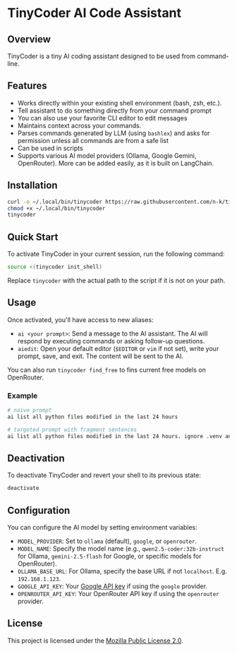 # TinyCoder AI Code Assistant

## Overview

TinyCoder is a tiny AI coding assistant designed to be used from command-line.

## Features

* Works directly within your existing shell environment (bash, zsh, etc.).
* Tell assistant to do something directly from your command prompt
* You can also use your favorite CLI editor to edit messages
* Maintains context across your commands.
* Parses commands generated by LLM (using `bashlex`) and asks for permission unless all commands are from a safe list
* Can be used in scripts
* Supports various AI model providers (Ollama, Google Gemini, OpenRouter). More can be added easily, as it is built on LangChain.

## Installation

```bash
curl -o ~/.local/bin/tinycoder https://raw.githubusercontent.com/n-k/tinycoder/refs/heads/master/tinycoder.py
chmod +x ~/.local/bin/tinycoder
tinycoder
```

## Quick Start

To activate TinyCoder in your current session, run the following command:

```bash
source <(tinycoder init_shell)
```

Replace `tinycoder` with the actual path to the script if it is not on your path.

## Usage

Once activated, you'll have access to new aliases:

* `ai <your prompt>`: Send a message to the AI assistant. The AI will respond by executing commands or asking follow-up questions.
* `aiedit`: Open your default editor (`$EDITOR` or `vim` if not set), write your prompt, save, and exit. The content will be sent to the AI.

You can also run `tinycoder find_free` to fins current free models on OpenRouter.

### Example

```bash
# naive prompt
ai list all python files modified in the last 24 hours

# targeted prompt with fragment sentences
ai list all python files modified in the last 24 hours. ignore .venv and anything in .gitignore
```

## Deactivation

To deactivate TinyCoder and revert your shell to its previous state:

```bash
deactivate
```

## Configuration

You can configure the AI model by setting environment variables:

* `MODEL_PROVIDER`: Set to `ollama` (default), `google`, or `openrouter`.
* `MODEL_NAME`: Specify the model name (e.g., `qwen2.5-coder:32b-instruct` for Ollama, `gemini-2.5-flash` for Google, or specific models for OpenRouter).
* `OLLAMA_BASE_URL`: For Ollama, specify the base URL if not `localhost`. E.g. `192.168.1.123`.
* `GOOGLE_API_KEY`: Your [Google API key](https://aistudio.google.com/apikey) if using the `google` provider.
* `OPENROUTER_API_KEY`: Your OpenRouter API key if using the `openrouter` provider.

## License

This project is licensed under the [Mozilla Public License 2.0](https://www.mozilla.org/MPL/2.0/).
